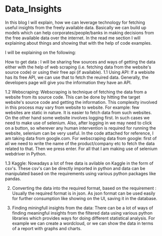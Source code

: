 # Data_Insights

In this blog I will explain, how we can leverage technology for fetching useful insights from the freely available data. Basically we can build up models which can help corporates/people/banks in making decisions from the free available data over the internet. In the read me section I will explaining about things and showing that with the help of code examples.

I will be explaining on the following:

How to get data : I will be sharing few sources and ways of getting the data either with the help of web scraping (i.e. fetching data from the website's source code) or using their free api (if available). 
1.1 Using API: If a webisite has its free API, we can use that to fetch the reuired data. Generally, the developers page will give you the information they have an API. 

1.2 Webscraping: Webscraping is technique of fetching the data from a website from its source code. This can be done by hitting the target website's source code and getting the information. This complexity involved in this process may vary from website to website. For example: few websites are static in nature. It is easier to fetch data from such websites. On the other hand some website involves logging first. In such cases we need to make use of selenium. Also, after logging in we may need to click on a button, so wherever any human intervention is required for running the website, selenium can be very useful.
In the code attached for reference, I am taking data from google.com. For webscraping data from google:
first of all we need to write the name of the product/company etc to fetch the data related to that. Then we press enter.
For all that I am making use of selenium webdriver in Python.


1.3 Kaggle: Nowadays a lot of free data is avilable on Kaggle in the form of csv's. These csv's can be directly imported in python and data can be manipulated based on the requirements using various python packages like pandas.

2. Converting the data into the required format, based on the requirement : Usually the required format is in json. As json format can be used easily for further consumption like showing on the UI, saving it in the database.

3. Finding miningfull insights from the data: There can be a lot of ways of finding meaningful insights from the filtered data using various python libraries which provides ways for doing different statistical analysis. For example we can create a wordcloud, or we can show the data in terms of a report with graphs and charts.
